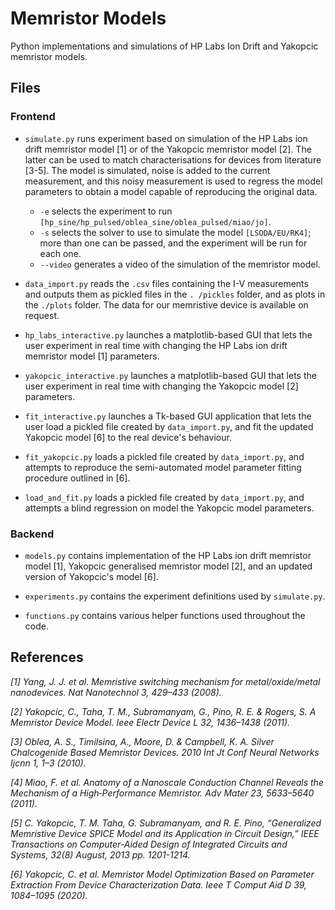 # Memristor Models

Python implementations and simulations of HP Labs Ion Drift and Yakopcic memristor models.

## Files

### Frontend

- `simulate.py` runs experiment based on simulation of the HP Labs ion drift memristor model [1] or of the Yakopcic
  memristor model [2]. The latter can be used to match characterisations for devices from literature [3-5]. The model is
  simulated, noise is added to the current measurement, and this noisy measurement is used to regress the model
  parameters to obtain a model capable of reproducing the original data.

    - `-e` selects the experiment to run `[hp_sine/hp_pulsed/oblea_sine/oblea_pulsed/miao/jo]`.
    - `-s` selects the solver to use to simulate the model `[LSODA/EU/RK4]`; more than one can be passed, and the
      experiment will be run for each one.
    - `--video` generates a video of the simulation of the memristor model.

- `data_import.py`  reads the `.csv` files containing the I-V measurements and outputs them as pickled files in
  the `. /pickles` folder, and as plots in the `./plots` folder. The data for our memristive device is available on
  request.

- `hp_labs_interactive.py` launches a matplotlib-based GUI that lets the user experiment in real time with changing the
  HP Labs ion drift memristor model [1] parameters.

- `yakopcic_interactive.py` launches a matplotlib-based GUI that lets the user experiment in real time with changing the
  Yakopcic model [2] parameters.

- `fit_interactive.py` launches a Tk-based GUI application that lets the user load a pickled file created by
  `data_import.py`, and fit the updated Yakopcic model [6] to the real device's behaviour.

- `fit_yakopcic.py` loads a pickled file created by `data_import.py`, and attempts to reproduce the semi-automated model
  parameter fitting procedure outlined in [6].

- `load_and_fit.py` loads a pickled file created by `data_import.py`, and attempts a blind regression on model the
  Yakopcic model parameters.

### Backend

- `models.py` contains implementation of the HP Labs ion drift memristor model [1], Yakopcic generalised memristor
  model [2], and an updated version of Yakopcic's model [6].

- `experiments.py` contains the experiment definitions used by `simulate.py`.

- `functions.py` contains various helper functions used throughout the code.

## References

*[1] Yang, J. J. et al. Memristive switching mechanism for metal/oxide/metal nanodevices. Nat Nanotechnol 3, 429–433
(2008).*

*[2] Yakopcic, C., Taha, T. M., Subramanyam, G., Pino, R. E. & Rogers, S. A Memristor Device Model. Ieee Electr Device L
32, 1436–1438 (2011).*

*[3] Oblea, A. S., Timilsina, A., Moore, D. & Campbell, K. A. Silver Chalcogenide Based Memristor Devices. 2010 Int Jt
Conf Neural Networks Ijcnn 1, 1–3 (2010).*

*[4] Miao, F. et al. Anatomy of a Nanoscale Conduction Channel Reveals the Mechanism of a High‐Performance Memristor.
Adv Mater 23, 5633–5640 (2011).*

*[5] C. Yakopcic, T. M. Taha, G. Subramanyam, and R. E. Pino, “Generalized Memristive Device SPICE Model and its
Application in Circuit Design,” IEEE Transactions on Computer-Aided Design of Integrated Circuits and Systems, 32(8)
August, 2013 pp. 1201-1214.*

*[6] Yakopcic, C. et al. Memristor Model Optimization Based on Parameter Extraction From Device Characterization Data.
Ieee T Comput Aid D 39, 1084–1095 (2020).*

  

